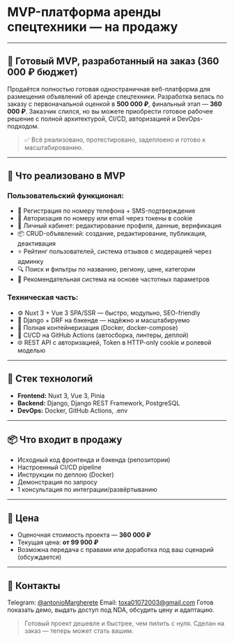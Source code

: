 # MVP-платформа аренды спецтехники — на продажу

---

## 🚀 Готовый MVP, разработанный на заказ (360 000 ₽ бюджет)

Продаётся полностью готовая одностраничная веб-платформа для размещения объявлений об аренде спецтехники. Разработка велась по заказу с первоначальной оценкой в **500 000 ₽**, финальный этап — **360 000 ₽**. Заказчик слился, но вы можете приобрести готовое рабочее решение с полной архитектурой, CI/CD, авторизацией и DevOps-подходом.

> ✅ Всё реализовано, протестировано, задеплоено и готово к масштабированию.

---

## 🔧 Что реализовано в MVP

### Пользовательский функционал:
- 📱 Регистрация по номеру телефона + SMS-подтверждение
- 🔐 Авторизация по номеру или email через токены в cookie
- 👤 Личный кабинет: редактирование профиля, данные, верификация
- 📦 CRUD-объявлений: создание, редактирование, публикация, деактивация
- ⭐ Рейтинг пользователей, система отзывов с модерацией через админку
- 🔍 Поиск и фильтры по названию, региону, цене, категории
- 🤖 Рекомендательная система на основе частотных параметров

### Техническая часть:
- ⚙️ Nuxt 3 + Vue 3 SPA/SSR — быстро, модульно, SEO-friendly
- 🧠 Django + DRF на бэкенде — надёжно и масштабируемо
- 🐳 Полная контейнеризация (Docker, docker-compose)
- 🔄 CI/CD на GitHub Actions (автосборка, линтеры, деплой)
- 🌐 REST API с авторизацией, Token в HTTP-only cookie и ролевой моделью

---

## 🧩 Стек технологий

- **Frontend:** Nuxt 3, Vue 3, Pinia
- **Backend:** Django, Django REST Framework, PostgreSQL
- **DevOps:** Docker, GitHub Actions, .env

---

## 📦 Что входит в продажу

- Исходный код фронтенда и бэкенда (репозитории)
- Настроенный CI/CD pipeline
- Инструкции по деплою (Docker)
- Демонстрация по запросу
- 1 консультация по интеграции/развёртыванию

---

## 💸 Цена

- Оценочная стоимость проекта — **360 000 ₽**
- Текущая цена: **от 99 900 ₽**
- Возможна передача с правами или доработка под ваш сценарий (обсуждается)

---

## 📲 Контакты

Telegram: [@antonioMargherete](https://t.me/antonioMargherete)
Email: toxa01072003@gmail.com
Готов показать демо, выдать доступ под NDA, обсудить цену и адаптацию.

> Готовый проект дешевле и быстрее, чем пилить с нуля. Сделан на заказ — теперь может стать вашим.

